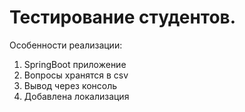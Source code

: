 # Тестирование студентов.
 
Особенности реализации:
1. SpringBoot приложение 
2. Вопросы хранятся в csv
3. Вывод через консоль
4. Добавлена локализация
